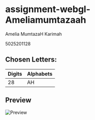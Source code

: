 # assignment-webgl-Ameliamumtazaah
Amelia MumtazaH Karimah

5025201128

## Chosen Letters:
|Digits|Alphabets|
|-|-|
|28|AH|

## Preview
![Preview](https://user-images.githubusercontent.com/112918215/190957630-c17c7c6d-b134-4854-857a-6f1f0b178895.jpeg)
